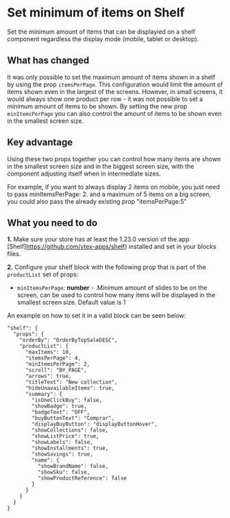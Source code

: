 # Set minimum of items on Shelf


Set the minimum amount of items that can be displayied on a shelf component regardless the display mode (mobile, tablet or desktop).


## What has changed 


It was only possible to set the maximum amount of items shown in a shelf by using the prop `itemsPerPage`.  This configuration would limit the amount of items shown even in the largest of the screens.  However, in small screens, it would always show one product per row - it was not possible to set a minimum amount of items to be shown.
By setting the new prop `minItemsPerPage` you can also control the amount of items to be shown even in the smallest screen size.




## Key advantage
Using these two props together you can control how many items are shown in the smallest screen size  and in the biggest screen size, with the component adjusting itself when in intermediate sizes. 

For example, if you want to always display 2 items on mobile, you just need to pass minItemsPerPage: 2. and a maximum of 5 items on a big screen, you could also pass the already existing prop "itemsPerPage:5"


## What you need to do

__1.__ Make sure your store has at least the 1.23.0 version of the app [Shelf]https://github.com/vtex-apps/shelf) installed and set in your blocks files.


__2.__ Configure your shelf block with the following prop that is part of the `productList` set of props:


- `minItemsPerPage`: __number__ - .Minimum amount of slides to be on the screen, can be used to control how many itens will be displayed in the smallest screen size. Default value is 1




An example on how to set it in a valid block can be seen below:

```
"shelf": {
  "props": {
    "orderBy": "OrderByTopSaleDESC",
    "productList": {
      "maxItems": 10,
      "itemsPerPage": 4,
      "minItemsPerPage": 2,
      "scroll": "BY_PAGE",
      "arrows": true,
      "titleText": "New collection",
      "hideUnavailableItems": true,
      "summary": {
        "isOneClickBuy": false,
        "showBadge": true,
        "badgeText": "OFF",
        "buyButtonText": "Comprar",
        "displayBuyButton": "displayButtonHover",
        "showCollections": false,
        "showListPrice": true,
        "showLabels": false,
        "showInstallments": true,
        "showSavings": true,
        "name": {
          "showBrandName": false,
          "showSku": false,
          "showProductReference": false
        }
      }
    }
  }
}
```
